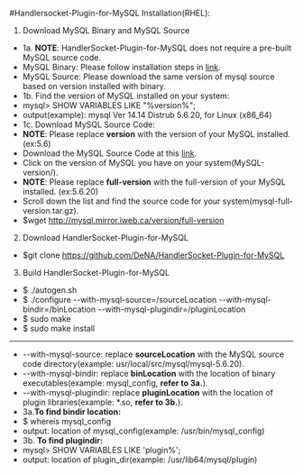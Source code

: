 #Handlersocket-Plugin-for-MySQL Installation(RHEL):

1. Download MySQL Binary and MySQL Source
 - 1a. **NOTE**: HandlerSocket-Plugin-for-MySQL does not require a pre-built MySQL source code.
 - MySQL Binary: Please follow installation steps in [link](https://github.com/danielfung/mysql-install).
 - MySQL Source: Please download the same version of mysql source based on version installed with binary.
 - 1b. Find the version of MySQL installed on your system:
 - mysql> SHOW VARIABLES LIKE "%version%";
 - output(example): mysql Ver 14.14 Distrub 5.6.20, for Linux (x86_64)
 - 1c. Download MySQL Source Code:
 - **NOTE**: Please replace **version** with the version of your MySQL installed. (ex:5.6)
 - Download the MySQL Source Code at this [link](http://mysql.mirror.iweb.ca).
 - Click on the version of MySQL you have on your system(MySQL-version/).
 - **NOTE**: Please replace **full-version** with the full-version of your MySQL installed. (ex:5.6.20)
 - Scroll down the list and find the source code for your system(mysql-full-version.tar.gz).
 - $wget http://mysql.mirror.iweb.ca/version/full-version

2. Download HandlerSocket-Plugin-for-MySQL
 - $git clone https://github.com/DeNA/HandlerSocket-Plugin-for-MySQL

3. Build HandlerSocket-Plugin-for-MySQL
 - $ ./autogen.sh
 - $ ./configure --with-mysql-source=/sourceLocation --with-mysql-bindir=/binLocation --with-mysql-plugindir=/pluginLocation
 - $ sudo make
 - $ sudo make install
 -----------------------------------------------------------------------------
 - --with-mysql-source: replace **sourceLocation** with the MySQL source code directory(example: usr/local/src/mysql/mysql-5.6.20).
 - --with-mysql-bindir: replace **binLocation** with the location of binary executables(example: mysql_config, **refer to 3a.**).
 - --with-mysql-plugindir: replace **pluginLocation** with the location of plugin libraries(example: *.so, **refer to 3b.**).
 - 3a.**To find bindir location:** 
 - $ whereis mysql_config
 - output: location of mysql_config(example: /usr/bin/mysql_config)
 - 3b. **To find plugindir:**
 - mysql> SHOW VARIABLES LIKE 'plugin%';
 - output: location of plugin_dir(example: /usr/lib64/mysql/plugin)
